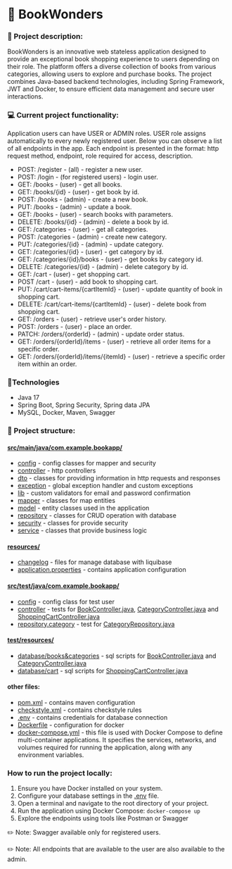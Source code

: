 # 📔 BookWonders

### 📄 Project description:

BookWonders is an innovative web stateless application designed to provide an exceptional book shopping experience to users depending on their role. The platform offers a diverse collection of books from various categories, allowing users to explore and purchase books. The project combines Java-based backend technologies, including Spring Framework, JWT and Docker, to ensure efficient data management and secure user interactions.

### 💻 Current project functionality:
Application users can have USER or ADMIN roles. USER role assigns automatically to every newly registered user.
Below you can observe a list of all endpoints in the app. Each endpoint is presented in the format: http request method, endpoint, role required for access, description.
- POST: /register - (all) - register a new user.
- POST: /login - (for registered users) - login user.
- GET: /books - (user) - get all books.
- GET: /books/{id} - (user) - get book by id.
- POST: /books - (admin) - create a new book.
- PUT: /books - (admin) - update a book.
- GET: /books - (user) - search books with parameters.
- DELETE: /books/{id} - (admin) - delete a book by id.
- GET: /categories - (user) - get all categories.
- POST: /categories - (admin) - create new category.
- PUT: /categories/{id} - (admin) - update category.
- GET: /categories/{id} - (user) - get category by id.
- GET: /categories/{id}/books - (user) - get books by category id.
- DELETE: /categories/{id} - (admin) - delete category by id.
- GET: /cart - (user) - get shopping cart.
- POST /cart - (user) - add book to shopping cart.
- PUT: /cart/cart-items/{cartItemId} - (user) - update quantity of book in shopping cart.
- DELETE: /cart/cart-items/{cartItemId} - (user) - delete book from shopping cart.
- GET: /orders - (user) - retrieve user's order history.
- POST: /orders - (user) - place an order.
- PATCH: /orders/{orderId} - (admin) - update order status.
- GET: /orders/{orderId}/items - (user) - retrieve all order items for a specific order.
- GET: /orders/{orderId}/items/{itemId} - (user) - retrieve a specific order item within an order.

### 🔨Technologies
- Java 17
- Spring Boot, Spring Security, Spring data JPA
- MySQL, Docker, Maven, Swagger


### 📂 Project structure:
#### [src/main/java/com.example.bookapp/](src%2Fmain%2Fjava%2Fcom%2Fexample%2Fbookwonders)
- [config](src%2Fmain%2Fjava%2Fcom%2Fexample%2Fbookwonders%2Fconfig) - config classes for mapper and security
- [controller](src%2Fmain%2Fjava%2Fcom%2Fexample%2Fbookwonders%2Fcontroller) - http controllers
- [dto](src%2Fmain%2Fjava%2Fcom%2Fexample%2Fbookwonders%2Fdto) - classes for providing information in http requests and responses
- [exception](src%2Fmain%2Fjava%2Fcom%2Fexample%2Fbookwonders%2Fexception) - global exception handler and custom exceptions
- [lib](src%2Fmain%2Fjava%2Fcom%2Fexample%2Fbookwonders%2Flib) - custom validators for email and password confirmation
- [mapper](src%2Fmain%2Fjava%2Fcom%2Fexample%2Fbookwonders%2Fmapper) - classes for map entities
- [model](src%2Fmain%2Fjava%2Fcom%2Fexample%2Fbookwonders%2Fmodel) - entity classes used in the application
- [repository](src%2Fmain%2Fjava%2Fcom%2Fexample%2Fbookwonders%2Frepository) - classes for CRUD operation with database
- [security](src%2Fmain%2Fjava%2Fcom%2Fexample%2Fbookwonders%2Fsecurity) - classes for provide security
- [service](src%2Fmain%2Fjava%2Fcom%2Fexample%2Fbookwonders%2Fservice) - classes that provide business logic

#### [resources/](src%2Fmain%2Fresources)
- [changelog](src%2Fmain%2Fresources%2Fdb%2Fchangelog) - files for manage database with liquibase
- [application.properties](src%2Fmain%2Fresources%2Fapplication.properties) - contains application configuration

#### [src/test/java/com.example.bookapp/](src%2Ftest%2Fjava%2Fcom%2Fexample%2Fbookwonders)
- [config](src%2Ftest%2Fjava%2Fcom%2Fexample%2Fbookwonders%2Fconfig) - config class for test user
- [controller](src%2Ftest%2Fjava%2Fcom%2Fexample%2Fbookwonders%2Fcontroller) - tests for [BookController.java](src%2Fmain%2Fjava%2Fcom%2Fexample%2Fbookwonders%2Fcontroller%2FBookController.java), [CategoryController.java](src%2Fmain%2Fjava%2Fcom%2Fexample%2Fbookwonders%2Fcontroller%2FCategoryController.java) and [ShoppingCartController.java](src%2Fmain%2Fjava%2Fcom%2Fexample%2Fbookwonders%2Fcontroller%2FShoppingCartController.java)
- [repository.category](src%2Ftest%2Fjava%2Fcom%2Fexample%2Fbookwonders%2Frepository%2Fcategory) - test for [CategoryRepository.java](src%2Fmain%2Fjava%2Fcom%2Fexample%2Fbookwonders%2Frepository%2Fcategory%2FCategoryRepository.java)


#### [test/resources/](src%2Ftest%2Fresources)
- [database/books&categories](src%2Ftest%2Fresources%2Fdatabase%2Fbooks%26categories) - sql scripts for [BookController.java](src%2Fmain%2Fjava%2Fcom%2Fexample%2Fbookwonders%2Fcontroller%2FBookController.java) and [CategoryController.java](src%2Fmain%2Fjava%2Fcom%2Fexample%2Fbookwonders%2Fcontroller%2FCategoryController.java)
- [database/cart](src%2Ftest%2Fresources%2Fdatabase%2Fcart) - sql scripts for [ShoppingCartController.java](src%2Fmain%2Fjava%2Fcom%2Fexample%2Fbookwonders%2Fcontroller%2FShoppingCartController.java)

#### other files:

- [pom.xml](pom.xml) - contains maven configuration
- [checkstyle.xml](checkstyle.xml) - contains checkstyle rules
- [.env](.env) - contains credentials for database connection
- [Dockerfile](Dockerfile) - configuration for docker
- [docker-compose.yml](docker-compose.yml) - this file is used with Docker Compose to define multi-container applications. It specifies the services, networks, and volumes required for running the application, along with any environment variables.


### How to run the project locally:
1. Ensure you have Docker installed on your system.
2. Configure your database settings in the [.env](.env) file.
3. Open a terminal and navigate to the root directory of your project.
4. Run the application using Docker Compose: `docker-compose up`
5. Explore the endpoints using tools like Postman or Swagger

✏️ Note: Swagger available only for registered users.

✏️ Note: Аll endpoints that are available to the user are also available to the admin.
